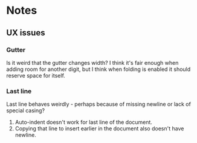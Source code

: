 # Notes

## UX issues

### Gutter

Is it weird that the gutter changes width? I think it's fair enough when adding room for another digit, but I think when folding is enabled it should reserve space for itself.

### Last line

Last line behaves weirdly - perhaps because of missing newline or lack of special casing? 
1. Auto-indent doesn't work for last line of the document.
2. Copying that line to insert earlier in the document also doesn't have newline.